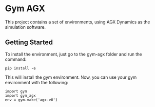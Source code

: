 # Gym AGX

This project contains a set of environments, using AGX Dynamics as the simulation software.

## Getting Started

To install the environment, just go to the gym-agx folder and run the command:

```
pip install -e 
```

This will install the gym environment. Now, you can use your gym environment with the following:

```
import gym
import gym_agx
env = gym.make('agx-v0')
```
